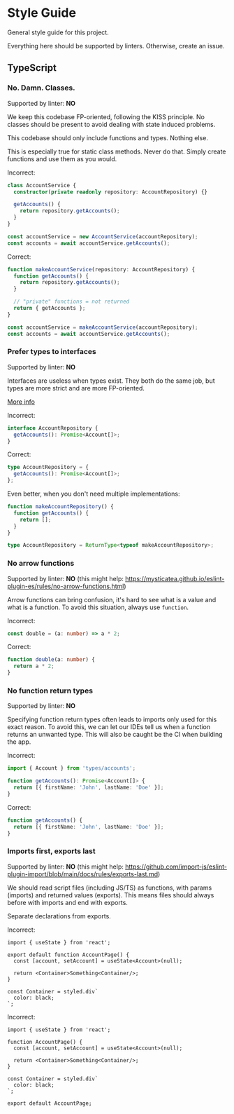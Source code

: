 # Style Guide

General style guide for this project.

Everything here should be supported by linters. Otherwise, create an issue.

## TypeScript

### No. Damn. Classes.

Supported by linter: **NO**

We keep this codebase FP-oriented, following the KISS principle. No classes should be present to avoid dealing with
state induced problems.

This codebase should only include functions and types. Nothing else.

This is especially true for static class methods. Never do that. Simply create functions and use them as you would.

Incorrect:

```ts
class AccountService {
  constructor(private readonly repository: AccountRepository) {}

  getAccounts() {
    return repository.getAccounts();
  }
}

const accountService = new AccountService(accountRepository);
const accounts = await accountService.getAccounts();
```

Correct:

```ts
function makeAccountService(repository: AccountRepository) {
  function getAccounts() {
    return repository.getAccounts();
  }

  // "private" functions = not returned
  return { getAccounts };
}

const accountService = makeAccountService(accountRepository);
const accounts = await accountService.getAccounts();
```

### Prefer types to interfaces

Supported by linter: **NO**

Interfaces are useless when types exist. They both do the same job, but types are more strict and are more FP-oriented.

[More info](https://fettblog.eu/tidy-typescript-prefer-type-aliases/)

Incorrect:

```ts
interface AccountRepository {
  getAccounts(): Promise<Account[]>;
}
```

Correct:

```ts
type AccountRepository = {
  getAccounts(): Promise<Account[]>;
};
```

Even better, when you don't need multiple implementations:

```ts
function makeAccountRepository() {
  function getAccounts() {
    return [];
  }
}

type AccountRepository = ReturnType<typeof makeAccountRepository>;
```

### No arrow functions

Supported by linter: **NO** (this might help:
https://mysticatea.github.io/eslint-plugin-es/rules/no-arrow-functions.html)

Arrow functions can bring confusion, it's hard to see what is a value and what is a function. To avoid this situation,
always use `function`.

Incorrect:

```ts
const double = (a: number) => a * 2;
```

Correct:

```ts
function double(a: number) {
  return a * 2;
}
```

### No function return types

Supported by linter: **NO**

Specifying function return types often leads to imports only used for this exact reason. To avoid this, we can let
our IDEs tell us when a function returns an unwanted type. This will also be caught be the CI when building the app.

Incorrect:

```ts
import { Account } from 'types/accounts';

function getAccounts(): Promise<Account[]> {
  return [{ firstName: 'John', lastName: 'Doe' }];
}
```

Correct:

```ts
function getAccounts() {
  return [{ firstName: 'John', lastName: 'Doe' }];
}
```

### Imports first, exports last

Supported by linter: **NO** (this might help:
https://github.com/import-js/eslint-plugin-import/blob/main/docs/rules/exports-last.md)

We should read script files (including JS/TS) as functions, with params (imports) and returned values (exports). This
means files should always before with imports and end with exports.

Separate declarations from exports.

Incorrect:

```tsx
import { useState } from 'react';

export default function AccountPage() {
  const [account, setAccount] = useState<Account>(null);

  return <Container>Something<Container/>;
}

const Container = styled.div`
  color: black;
`;
```

Incorrect:

```tsx
import { useState } from 'react';

function AccountPage() {
  const [account, setAccount] = useState<Account>(null);

  return <Container>Something<Container/>;
}

const Container = styled.div`
  color: black;
`;

export default AccountPage;
```
